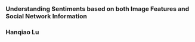 ### Understanding Sentiments based on both Image Features and Social Network Information
### Hanqiao Lu

